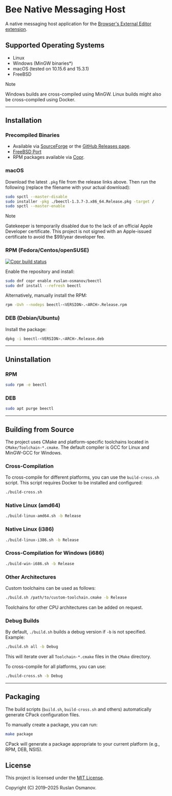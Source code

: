 # Bee Native Messaging Host

A native messaging host application for the [Browser's External Editor extension](https://github.com/rosmanov/chrome-bee).

## Supported Operating Systems

- Linux
- Windows (MinGW binaries*)
- macOS (tested on 10.15.6 and 15.3.1)
- FreeBSD

> [!NOTE]
> Windows builds are cross-compiled using MinGW.
> Linux builds might also be cross-compiled using Docker.

---

## Installation

### Precompiled Binaries

- Available via [SourceForge](https://sourceforge.net/projects/beectl/) or the [GitHub Releases page](https://github.com/rosmanov/bee-host/releases).
- [FreeBSD Port](https://www.freshports.org/editors/bee-host/)
- RPM packages available via [Copr](https://copr.fedorainfracloud.org/coprs/ruslan-osmanov/beectl/).

### macOS

Download the latest `.pkg` file from the release links above. Then run the following (replace the filename with your actual download):

```bash
sudo spctl --master-disable
sudo installer -pkg ./beectl-1.3.7-3.x86_64.Release.pkg -target /
sudo spctl --master-enable
```

> [!NOTE]
> Gatekeeper is temporarily disabled due to the lack of an official Apple Developer certificate. This project is not signed with an Apple-issued certificate to avoid the $99/year developer fee.

### RPM (Fedora/Centos/openSUSE)

[![Copr build status](https://copr.fedorainfracloud.org/coprs/ruslan-osmanov/beectl/package/beectl/status_image/last_build.png?a)](https://copr.fedorainfracloud.org/coprs/ruslan-osmanov/beectl/package/beectl/)

Enable the repository and install:

```bash
sudo dnf copr enable ruslan-osmanov/beectl
sudo dnf install --refresh beectl
```

Alternatively, manually install the RPM:

```bash
rpm -Uvh --nodeps beectl-<VERSION>.<ARCH>.Release.rpm
```

### DEB (Debian/Ubuntu)

Install the package:

```bash
dpkg -i beectl-<VERSION>.<ARCH>.Release.deb
```

---

## Uninstallation

### RPM

```bash
sudo rpm -e beectl
```

### DEB

```bash
sudo apt purge beectl
```

---

## Building from Source

The project uses CMake and platform-specific toolchains located in `CMake/Toolchain-*.cmake`. The default compiler is GCC for Linux and MinGW-GCC for Windows.

### Cross-Compilation

To cross-compile for different platforms, you can use the `build-cross.sh` script. This script requires Docker to be installed and configured:

```bash
./build-cross.sh
```

### Native Linux (amd64)

```bash
./build-linux-amd64.sh -b Release
```

### Native Linux (i386)

```bash
./build-linux-i386.sh -b Release
```

### Cross-Compilation for Windows (i686)

```bash
./build-win-i686.sh -b Release
```

### Other Architectures

Custom toolchains can be used as follows:

```bash
./build.sh /path/to/custom-toolchain.cmake -b Release
```

Toolchains for other CPU architectures can be added on request.

### Debug Builds

By default, `./build.sh` builds a debug version if `-b` is not specified. Example:

```bash
./build.sh all -b Debug
```

This will iterate over all `Toolchain-*.cmake` files in the `CMake` directory.

To cross-compile for all platforms, you can use:

```bash
./build-cross.sh -b Debug
```

---

## Packaging

The build scripts (`build.sh`, `build-cross.sh` and others) automatically generate CPack configuration files.

To manually create a package, you can run:

```bash
make package
```

CPack will generate a package appropriate to your current platform (e.g., RPM, DEB, NSIS).

## License

This project is licensed under the [MIT License](LICENSE).

Copyright (C) 2019–2025 Ruslan Osmanov.
